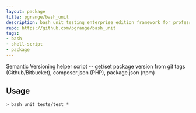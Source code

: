 ```yaml
---
layout: package
title: pgrange/bash_unit
description: bash unit testing enterprise edition framework for professionals
repo: https://github.com/pgrange/bash_unit
tags:
- bash
- shell-script
- package
---
```

 
Semantic Versioning helper script  -- get/set package version from git tags (Github/Bitbucket), composer.json (PHP), package.json (npm)
 
## Usage
 
	> bash_unit tests/test_*
